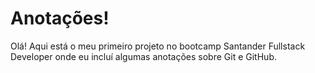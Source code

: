 # Anotações!
Olá! Aqui está o meu primeiro projeto no bootcamp Santander Fullstack Developer onde eu incluí algumas anotações sobre Git e GitHub.

